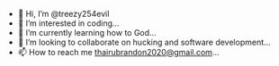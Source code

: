 - 👋 Hi, I’m @treezy254evil
- 👀 I’m interested in coding...
- 🌱 I’m currently learning how to God...
- 💞️ I’m looking to collaborate on hucking and software development...
- 📫 How to reach me thairubrandon2020@gmail.com...

<!---
treezy254evil/treezy254evil is a ✨ special ✨ repository because its `README.md` (this file) appears on your GitHub profile.
You can click the Preview link to take a look at your changes.
--->
